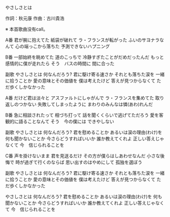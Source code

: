やさしさとは

作詞：秋元康
作曲：古川貴浩

※ 本首歌曲没有call。

A番
君が腕に抱えてた
紙袋が破れて
ラ・フランスが転がった
ふいのサヨナラなんて
心の端っこから落ちた
予測できないハプニング

B番
一部始終を眺めてた
道のこっちで
冷静すぎたことがだめだったんだ
もっと感情的に僕が走れたら
そう　バスの時間に
間に合った

副歌
やさしさとは
何なんだろう?
君に駆け寄る速さか
それとも落ちた涙を
一緒に拾うことか
愛の意味とその価値を
僕は考えたけど
答えが見つからなくて
ただ歩くしかなかった

A番
だけど君は淡々と
アスファルトにしゃがんで
ラ・フランスを集めてた
取り返しのつかない
失敗してしまったように
まわりのみんなは憐(あわ)れんだ

B番
急に相談されたって
相づち打って
話を聞くくらいで逃げてただろう
愛を客観的に語ることなんて
そう　今の僕には
できやしない

副歌
やさしさとは
何なんだろう?
君を慰めることか
あるいは涙の理由(わけ)を
何も聞かないことか
今さらどうすればいいか
誰か教えてくれよ
正しい答えじゃなくて
今　信じられることを

C番
声を掛けないまま
君を見送るだけ
その方が僕らはしあわせなんだ
小さな後悔で
時が過ぎて行くのならば
思い出すのはやめにして
孤独を選ぼう

副歌
やさしさとは
何なんだろう?
君に駆け寄る速さか
それとも落ちた涙を
一緒に拾うことか
愛の意味とその価値を
僕は考えたけど
答えが見つからなくて
ただ歩くしかなかった

やさしさとは
何なんだろう?
君を慰めることか
あるいは涙の理由(わけ)を
何も聞かないことか
今さらどうすればいいか
誰か教えてくれよ
正しい答えじゃなくて
今　信じられることを